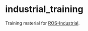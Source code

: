 industrial_training
===================

Training material for [ROS-Industrial](https://github.com/ros-industrial/industrial_training/wiki/ROS-Industrial-(Kinetic)-Training-Excercises).


```
